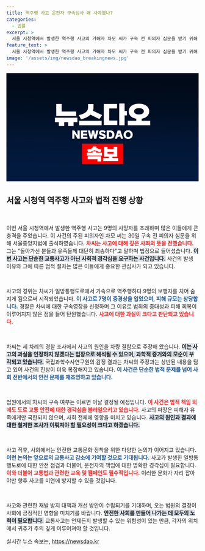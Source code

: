 ```yaml
---
title: 역주행 사고 운전자 구속심사 왜 사과했나?
categories:
  - 법률
excerpt: >
  서울 시청역에서 발생한 역주행 사고의 가해자 차모 씨가 구속 전 피의자 심문을 받기 위해 법원에 출석했습니다. 그는 9명의 사망자와 유족에게 다시 한 번 사과하며, 사고 원인에 대한 입장을 고수했습니다. 그가 감옥에 가게 될지 귀추가 주목됩니다!
feature_text: >
  서울 시청역에서 발생한 역주행 사고의 가해자 차모 씨가 구속 전 피의자 심문을 받기 위해 법원에 출석했습니다. 그는 9명의 사망자와 유족에게 다시 한 번 사과하며, 사고 원인에 대한 입장을 고수했습니다. 그가 감옥에 가게 될지 귀추가 주목됩니다!
image: '/assets/img/newsdao_breakingnews.jpg'
---
```


<p><img src="/assets/img/newsdao_breakingnews.jpg" alt="firstkoreanews 속보" /></p>

<h2 data-ke-size="size26">서울 시청역 역주행 사고와 법적 진행 상황</h2>

<p data-ke-size="size16">&nbsp;</p>

<p>이번 서울 시청역에서 발생한 역주행 사고는 9명의 사망자를 초래하며 많은 이들에게 큰 충격을 주었습니다. 이 사건의 주된 피의자인 차모 씨는 30일 구속 전 피의자 심문을 위해 서울중앙지법에 출석하였습니다. <b><span style="color: #ee2323;">차씨는 사고에 대해 깊은 사죄의 뜻을 전했습니다.</span></b> 그는 "돌아가신 분들과 유족들께 대단히 죄송하다"고 말하며 법정으로 들어섰습니다. <b><span style="background-color: #21538527;">이번 사고는 단순한 교통사고가 아닌 사회적 경각심을 요구하는 사건입니다.</span></b> 사건의 발생 이유와 그에 따른 법적 절차는 많은 이들에게 중요한 관심사가 되고 있습니다.</p>

<p data-ke-size="size16">&nbsp;</p>

<p>사고의 경위는 차씨가 일방통행도로에서 가속으로 역주행하다 9명의 보행자를 치어 숨지게 됨으로써 시작되었습니다. <b><span style="color: #1a5490;">이 사고로 7명이 중경상을 입었으며, 피해 규모는 상당합니다.</span></b> 경찰은 차씨에 대한 구속영장을 신청하며 그 이유로 범죄의 중대성과 피해 회복이 이루어지지 않은 점을 들어 탄원했습니다. <b><span style="color: #ee2323;">사고에 대한 과실이 크다고 판단되고 있습니다.</span></b></p>

<p data-ke-size="size16">&nbsp;</p>

<p>차씨는 세 차례의 경찰 조사에서 사고의 원인을 차량 결함으로 주장해 왔습니다. <b><span style="background-color: #21538527;">이는 사고의 과실을 인정하지 않겠다는 입장으로 해석될 수 있으며, 과학적 증거와의 모순이 부각되고 있습니다.</span></b> 국립과학수사연구원의 감정 결과는 차씨의 주장과는 상반된 내용을 담고 있어 사건의 진상이 더욱 복잡해지고 있습니다. <b><span style="color: #1a5490;">이 사건은 단순한 법적 문제를 넘어 사회 전반에서의 안전 문제를 재조명하고 있습니다.</span></b></p>

<p data-ke-size="size16">&nbsp;</p>

<p>법원에서의 차씨의 구속 여부는 이르면 이날 결정될 예정입니다. <b><span style="color: #ee2323;">이 사건은 법적 책임 외에도 도로 교통 안전에 대한 경각심을 불러일으키고 있습니다.</span></b> 사고의 파장은 피해자 유족에게만 국한되지 않으며, 사회 전체에 영향을 미치고 있습니다. <b><span style="background-color: #21538527;">사고의 원인과 결과에 대한 철저한 조사가 이뤄져야 할 필요성이 크다고 하겠습니다.</span></b></p>

<p data-ke-size="size16">&nbsp;</p>

<p>사고 직후, 사회에서는 안전한 교통문화 정착을 위한 다양한 논의가 이어지고 있습니다. <b><span style="color: #1a5490;">이런 논의는 앞으로의 교통사고 감소에 기여할 것으로 기대됩니다.</span></b> 사고가 발생한 일방통행도로에 대한 안전 점검과 더불어, 운전자의 책임에 대한 명확한 경각심이 필요합니다. <b><span style="color: #ee2323;">이와 더불어 교통법과 관련한 교육 및 캠페인도 필수적입니다.</span></b> 이러한 문화가 자리 잡아야만 향후 사고를 미연에 방지할 수 있을 것입니다. </p>

<p data-ke-size="size16">&nbsp;</p>

<p>사고와 관련한 재발 방지 대책과 개선 방안이 수립되기를 기대하며, 오는 법원의 결정이 사회에 긍정적인 영향을 미치기를 바랍니다. <b><span style="background-color: #21538527;">안전한 사회를 만들어 나가는 데 모두의 노력이 필요합니다.</span></b> 교통사고는 언제든지 발생할 수 있는 위험성이 있는 만큼, 각자의 위치에서 귀추가 주의 깊게 이루어져야 할 것입니다. </p>
실시간 뉴스 속보는, <a href="https://newsdao.kr" rel="dofollow">https://newsdao.kr</a>


